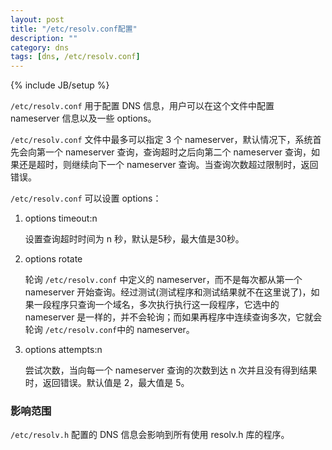 ```yaml
---
layout: post
title: "/etc/resolv.conf配置"
description: ""
category: dns
tags: [dns, /etc/resolv.conf]
---
```

{% include JB/setup %}

`/etc/resolv.conf` 用于配置 DNS 信息，用户可以在这个文件中配置 nameserver 信息以及一些 options。

`/etc/resolv.conf` 文件中最多可以指定 3 个 nameserver，默认情况下，系统首先会向第一个 nameserver 查询，查询超时之后向第二个 nameserver 查询，如果还是超时，则继续向下一个 nameserver 查询。当查询次数超过限制时，返回错误。


`/etc/resolv.conf` 可以设置 options：

1. options timeout:n
    
    设置查询超时时间为 n 秒，默认是5秒，最大值是30秒。

2. options rotate

    轮询 `/etc/resolv.conf` 中定义的 nameserver，而不是每次都从第一个 nameserver 开始查询。经过测试(测试程序和测试结果就不在这里说了)，如果一段程序只查询一个域名，多次执行执行这一段程序，它选中的 nameserver 是一样的，并不会轮询；而如果再程序中连续查询多次，它就会轮询 `/etc/resolv.conf`中的 nameserver。
    
3. options attempts:n

    尝试次数，当向每一个 nameserver 查询的次数到达 n 次并且没有得到结果时，返回错误。默认值是 2，最大值是 5。
    
### 影响范围

`/etc/resolv.h` 配置的 DNS 信息会影响到所有使用 resolv.h 库的程序。  
